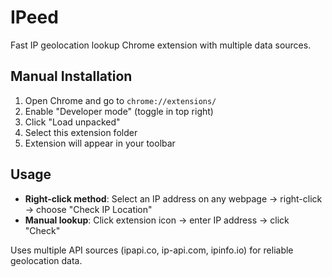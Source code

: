 # IPeed

Fast IP geolocation lookup Chrome extension with multiple data sources.

## Manual Installation

1. Open Chrome and go to `chrome://extensions/`
2. Enable "Developer mode" (toggle in top right)
3. Click "Load unpacked"
4. Select this extension folder
5. Extension will appear in your toolbar

## Usage

- **Right-click method**: Select an IP address on any webpage → right-click → choose "Check IP Location"
- **Manual lookup**: Click extension icon → enter IP address → click "Check"

Uses multiple API sources (ipapi.co, ip-api.com, ipinfo.io) for reliable geolocation data.